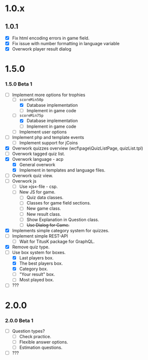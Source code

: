 # 1.0.x
## 1.0.1
  - [x] Fix html encoding errors in game field.
  - [x] Fix issue with number formatting in language variable
  - [x] Overwork player result dialog

# 1.5.0
### 1.5.0 Beta 1
  - [ ] Implement more options for trophies
    - [ ] ``scoreMin50p``
      - [x] Database implementation
      - [ ] Implement in game code
    - [ ] ``scoreMin75p``
      - [x] Database implementation
      - [ ] Implement in game code
    - [ ] Implement user options
  - [ ] Implement php and template events
    - [ ] Implement support for jCoins
  - [x] Overwork quizzes overview (wcf\page\QuizListPage, quizList.tpl)
  - [ ] Overwork tagged quiz list.
  - [x] Overwork language - acp
    - [x] General overwork
    - [x] Implement in templates and language files.
  - [ ] Overwork quiz view.
  - [ ] Overwork js
    - [ ] Use »js«-file - csp.
    - [ ] New JS for game.
      - [ ] Quiz data classes.
      - [ ] Classes for game field sections.
      - [ ] New game class.
      - [ ] New result class.
      - [ ] Show Explanation in Question class.
      - [ ] ~~Use Dialog for Game.~~
  - [x] Implements simple category system for quizzes.
  - [ ] Implement simple REST-API
    - [ ] Wait for TitusK package for GraphQL.
  - [x] Remove quiz type.
  - [ ] Use box system for boxes.
    - [x] Last players box.
    - [x] The best players box.
    - [x] Category box.
    - [ ] "Your result" box.
    - [ ] Most played box.
  - [ ] ???

# 2.0.0
### 2.0.0 Beta 1
  - [ ] Question types?
    - [ ] Check practice.
    - [ ] Flexible answer options.
    - [ ] Estimation questions.
  - [ ] ???  